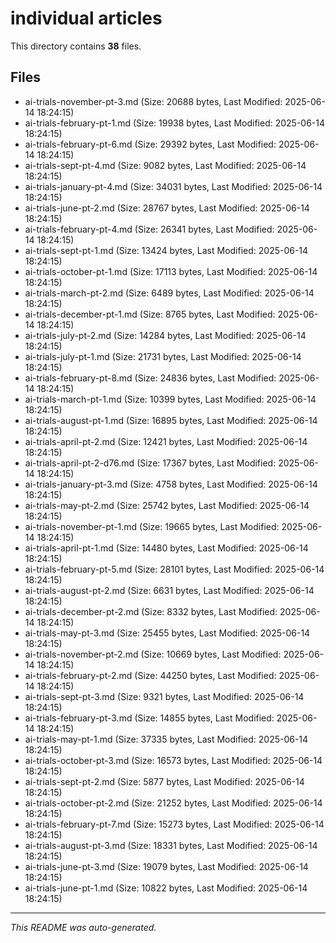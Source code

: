 # individual articles

This directory contains **38** files.

## Files

- ai-trials-november-pt-3.md (Size: 20688 bytes, Last Modified: 2025-06-14 18:24:15)
- ai-trials-february-pt-1.md (Size: 19938 bytes, Last Modified: 2025-06-14 18:24:15)
- ai-trials-february-pt-6.md (Size: 29392 bytes, Last Modified: 2025-06-14 18:24:15)
- ai-trials-sept-pt-4.md (Size: 9082 bytes, Last Modified: 2025-06-14 18:24:15)
- ai-trials-january-pt-4.md (Size: 34031 bytes, Last Modified: 2025-06-14 18:24:15)
- ai-trials-june-pt-2.md (Size: 28767 bytes, Last Modified: 2025-06-14 18:24:15)
- ai-trials-february-pt-4.md (Size: 26341 bytes, Last Modified: 2025-06-14 18:24:15)
- ai-trials-sept-pt-1.md (Size: 13424 bytes, Last Modified: 2025-06-14 18:24:15)
- ai-trials-october-pt-1.md (Size: 17113 bytes, Last Modified: 2025-06-14 18:24:15)
- ai-trials-march-pt-2.md (Size: 6489 bytes, Last Modified: 2025-06-14 18:24:15)
- ai-trials-december-pt-1.md (Size: 8765 bytes, Last Modified: 2025-06-14 18:24:15)
- ai-trials-july-pt-2.md (Size: 14284 bytes, Last Modified: 2025-06-14 18:24:15)
- ai-trials-july-pt-1.md (Size: 21731 bytes, Last Modified: 2025-06-14 18:24:15)
- ai-trials-february-pt-8.md (Size: 24836 bytes, Last Modified: 2025-06-14 18:24:15)
- ai-trials-march-pt-1.md (Size: 10399 bytes, Last Modified: 2025-06-14 18:24:15)
- ai-trials-august-pt-1.md (Size: 16895 bytes, Last Modified: 2025-06-14 18:24:15)
- ai-trials-april-pt-2.md (Size: 12421 bytes, Last Modified: 2025-06-14 18:24:15)
- ai-trials-april-pt-2-d76.md (Size: 17367 bytes, Last Modified: 2025-06-14 18:24:15)
- ai-trials-january-pt-3.md (Size: 4758 bytes, Last Modified: 2025-06-14 18:24:15)
- ai-trials-may-pt-2.md (Size: 25742 bytes, Last Modified: 2025-06-14 18:24:15)
- ai-trials-november-pt-1.md (Size: 19665 bytes, Last Modified: 2025-06-14 18:24:15)
- ai-trials-april-pt-1.md (Size: 14480 bytes, Last Modified: 2025-06-14 18:24:15)
- ai-trials-february-pt-5.md (Size: 28101 bytes, Last Modified: 2025-06-14 18:24:15)
- ai-trials-august-pt-2.md (Size: 6631 bytes, Last Modified: 2025-06-14 18:24:15)
- ai-trials-december-pt-2.md (Size: 8332 bytes, Last Modified: 2025-06-14 18:24:15)
- ai-trials-may-pt-3.md (Size: 25455 bytes, Last Modified: 2025-06-14 18:24:15)
- ai-trials-november-pt-2.md (Size: 10669 bytes, Last Modified: 2025-06-14 18:24:15)
- ai-trials-february-pt-2.md (Size: 44250 bytes, Last Modified: 2025-06-14 18:24:15)
- ai-trials-sept-pt-3.md (Size: 9321 bytes, Last Modified: 2025-06-14 18:24:15)
- ai-trials-february-pt-3.md (Size: 14855 bytes, Last Modified: 2025-06-14 18:24:15)
- ai-trials-may-pt-1.md (Size: 37335 bytes, Last Modified: 2025-06-14 18:24:15)
- ai-trials-october-pt-3.md (Size: 16573 bytes, Last Modified: 2025-06-14 18:24:15)
- ai-trials-sept-pt-2.md (Size: 5877 bytes, Last Modified: 2025-06-14 18:24:15)
- ai-trials-october-pt-2.md (Size: 21252 bytes, Last Modified: 2025-06-14 18:24:15)
- ai-trials-february-pt-7.md (Size: 15273 bytes, Last Modified: 2025-06-14 18:24:15)
- ai-trials-august-pt-3.md (Size: 18331 bytes, Last Modified: 2025-06-14 18:24:15)
- ai-trials-june-pt-3.md (Size: 19079 bytes, Last Modified: 2025-06-14 18:24:15)
- ai-trials-june-pt-1.md (Size: 10822 bytes, Last Modified: 2025-06-14 18:24:15)

---
*This README was auto-generated.*
